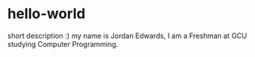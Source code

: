 # hello-world
short description :)
my name is Jordan Edwards, I am a Freshman at GCU studying Computer Programming.
